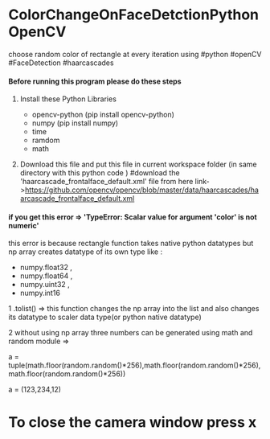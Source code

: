 # ColorChangeOnFaceDetctionPythonOpenCV
choose random color of rectangle at every iteration using #python #openCV #FaceDetection #haarcascades  


#### Before running this program please do these steps
1. Install these Python Libraries
    * opencv-python (pip install opencv-python)
    * numpy (pip install numpy)
    * time
    * ramdom
    * math

2. Download this file and put this file in current workspace folder (in same directory with this python code )
#download the 'haarcascade_frontalface_default.xml' file from here link->https://github.com/opencv/opencv/blob/master/data/haarcascades/haarcascade_frontalface_default.xml


#### if you get this error => 'TypeError: Scalar value for argument 'color' is not numeric' 
this error is because rectangle function takes native python datatypes but np array creates datatype of its own type like :
* numpy.float32 ,
* numpy.float64 ,
* numpy.uint32 ,
* numpy.int16   

1 .tolist() => this function changes the np array into the list and also changes its datatype to scaler data type(or python native datatype)

2 without using np array three numbers can be generated using math and random module =>

 a = tuple(math.floor(random.random()*256),math.floor(random.random()*256),math.floor(random.random()*256))

a = (123,234,12)

# To close the camera window press x 
 
